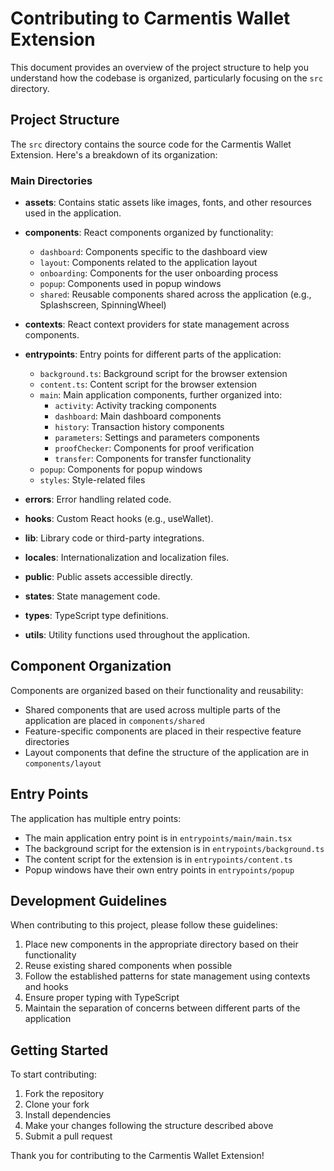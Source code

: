 # Contributing to Carmentis Wallet Extension

This document provides an overview of the project structure to help you understand how the codebase is organized, particularly focusing on the `src` directory.

## Project Structure

The `src` directory contains the source code for the Carmentis Wallet Extension. Here's a breakdown of its organization:

### Main Directories

- **assets**: Contains static assets like images, fonts, and other resources used in the application.

- **components**: React components organized by functionality:
  - `dashboard`: Components specific to the dashboard view
  - `layout`: Components related to the application layout
  - `onboarding`: Components for the user onboarding process
  - `popup`: Components used in popup windows
  - `shared`: Reusable components shared across the application (e.g., Splashscreen, SpinningWheel)

- **contexts**: React context providers for state management across components.

- **entrypoints**: Entry points for different parts of the application:
  - `background.ts`: Background script for the browser extension
  - `content.ts`: Content script for the browser extension
  - `main`: Main application components, further organized into:
    - `activity`: Activity tracking components
    - `dashboard`: Main dashboard components
    - `history`: Transaction history components
    - `parameters`: Settings and parameters components
    - `proofChecker`: Components for proof verification
    - `transfer`: Components for transfer functionality
  - `popup`: Components for popup windows
  - `styles`: Style-related files

- **errors**: Error handling related code.

- **hooks**: Custom React hooks (e.g., useWallet).

- **lib**: Library code or third-party integrations.

- **locales**: Internationalization and localization files.

- **public**: Public assets accessible directly.

- **states**: State management code.

- **types**: TypeScript type definitions.

- **utils**: Utility functions used throughout the application.

## Component Organization

Components are organized based on their functionality and reusability:
- Shared components that are used across multiple parts of the application are placed in `components/shared`
- Feature-specific components are placed in their respective feature directories
- Layout components that define the structure of the application are in `components/layout`

## Entry Points

The application has multiple entry points:
- The main application entry point is in `entrypoints/main/main.tsx`
- The background script for the extension is in `entrypoints/background.ts`
- The content script for the extension is in `entrypoints/content.ts`
- Popup windows have their own entry points in `entrypoints/popup`

## Development Guidelines

When contributing to this project, please follow these guidelines:

1. Place new components in the appropriate directory based on their functionality
2. Reuse existing shared components when possible
3. Follow the established patterns for state management using contexts and hooks
4. Ensure proper typing with TypeScript
5. Maintain the separation of concerns between different parts of the application

## Getting Started

To start contributing:
1. Fork the repository
2. Clone your fork
3. Install dependencies
4. Make your changes following the structure described above
5. Submit a pull request

Thank you for contributing to the Carmentis Wallet Extension!